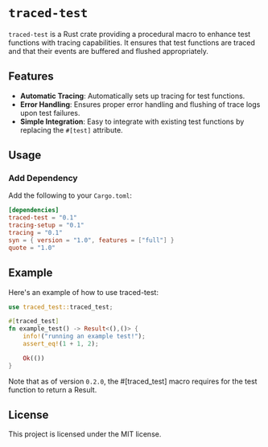
# `traced-test`

`traced-test` is a Rust crate providing a procedural macro to enhance test functions with tracing capabilities. It ensures that test functions are traced and that their events are buffered and flushed appropriately.

## Features

- **Automatic Tracing**: Automatically sets up tracing for test functions.
- **Error Handling**: Ensures proper error handling and flushing of trace logs upon test failures.
- **Simple Integration**: Easy to integrate with existing test functions by replacing the `#[test]` attribute.

## Usage

### Add Dependency

Add the following to your `Cargo.toml`:

```toml
[dependencies]
traced-test = "0.1"
tracing-setup = "0.1"
tracing = "0.1"
syn = { version = "1.0", features = ["full"] }
quote = "1.0"
```

## Example

Here's an example of how to use traced-test:

```rust
use traced_test::traced_test;

#[traced_test]
fn example_test() -> Result<(),()> {
    info!("running an example test!");
    assert_eq!(1 + 1, 2);

    Ok(())
}
```

Note that as of version `0.2.0`, the #[traced_test] macro requires for the
test function to return a Result.

## License

This project is licensed under the MIT license.
